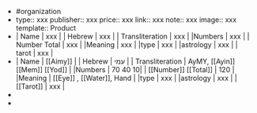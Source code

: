 - #organization
- type:: xxx
  publisher:: xxx
  price:: xxx
  link:: xxx
  note:: xxx
  image:: xxx
  template:: Product
- | Name | xxx |
  | Hebrew | xxx |
  | Transliteration | xxx |
  |Numbers | xxx |
  | Number Total | xxx |
  |Meaning | xxx |
  |type | xxx |
  |astrology | xxx |
  | tarot | xxx |
- | Name | [[Aimy]] |
  | Hebrew | עמי |
  | Transliteration | AyMY, [[Ayin]] [[Mem]] [[Yod]] |
  |Numbers | 70 40 10|
  | [[Number]] [[Total]] | 120 |
  |Meaning | [[Eye]] , [[Water]], Hand |
  |type | xxx |
  |astrology | xxx |
  | [[Tarot]] | xxx |
-
-